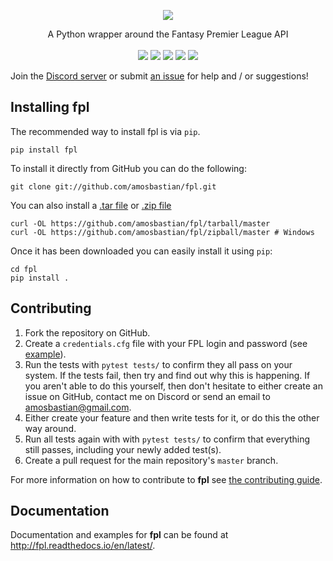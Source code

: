<p align="center">
  <a href="https://fpl.readthedocs.io/en/latest/">
    <img src="https://i.imgur.com/ao1t2qN.png">
  </a>
</p>

<p align="center">
    A Python wrapper around the Fantasy Premier League API
    <br>
    <br>
    <a href="https://travis-ci.org/amosbastian/fpl" alt="Build">
        <img src="https://travis-ci.org/amosbastian/fpl.svg?branch=master"/></a>
    <a href="https://fpl.readthedocs.io/en/latest/" alt="Documentation">
        <img src="https://readthedocs.org/projects/fpl/badge/?version=latest" /></a>
    <a href="https://pypi.org/project/fpl/" alt="Version">
        <img src="https://badge.fury.io/py/fpl.svg"/></a>
    <a href="https://pypi.org/project/fpl/" alt="Python version">
        <img src="https://img.shields.io/badge/Python-3.6%2B-blue.svg"/></a>
    <a href="https://codecov.io/gh/amosbastian/fpl">
        <img src="https://codecov.io/gh/amosbastian/fpl/branch/master/graph/badge.svg"/></a>
</p>

Join the [Discord server](https://discord.gg/cjY37fv) or submit [an issue](https://github.com/amosbastian/fpl/issues) for help and / or suggestions!

## Installing fpl

The recommended way to install fpl is via `pip`.

    pip install fpl

To install it directly from GitHub you can do the following:

    git clone git://github.com/amosbastian/fpl.git

You can also install a [.tar file](https://github.com/amosbastian/fpl/tarball/master)
or [.zip file](https://github.com/amosbastian/fpl/tarball/master)

    curl -OL https://github.com/amosbastian/fpl/tarball/master
    curl -OL https://github.com/amosbastian/fpl/zipball/master # Windows

Once it has been downloaded you can easily install it using `pip`:

    cd fpl
    pip install .

## Contributing

1. Fork the repository on GitHub.
2. Create a `credentials.cfg` file with your FPL login and password (see [example](docs/_static/example-credentials-file.cfg)).
3. Run the tests with `pytest tests/` to confirm they all pass on your system.
   If the tests fail, then try and find out why this is happening. If you aren't
   able to do this yourself, then don't hesitate to either create an issue on
   GitHub, contact me on Discord or send an email to [amosbastian@gmail.com](mailto:amosbastian@gmail.com>).
3. Either create your feature and then write tests for it, or do this the other
   way around.
4. Run all tests again with with `pytest tests/` to confirm that everything
   still passes, including your newly added test(s).
5. Create a pull request for the main repository's `master` branch.

For more information on how to contribute to **fpl** see [the contributing guide](https://fpl.readthedocs.io/en/latest/contributing/contributing.html).

## Documentation

Documentation and examples for **fpl** can be found at http://fpl.readthedocs.io/en/latest/.
